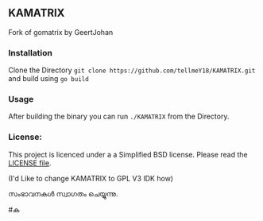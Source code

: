 ## KAMATRIX 
Fork of gomatrix by GeertJohan 
### Installation
Clone the Directory `git clone https://github.com/tellmeY18/KAMATRIX.git` and build using `go build`
### Usage
After building the binary you can run `./KAMATRIX` from the Directory. 
### License:
This project is licenced under a a Simplified BSD license. Please read the [LICENSE file](LICENSE).

(I'd Like to change KAMATRIX to GPL V3 IDK how)

സംഭാവനകൾ സ്വാഗതം ചെയ്യുന്നു. 

#ക
